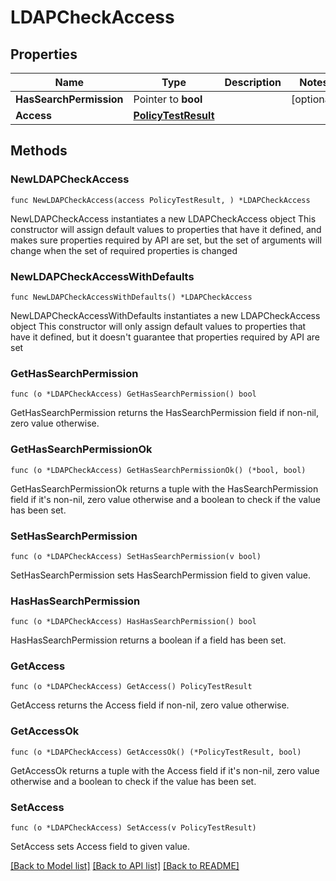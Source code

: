 # LDAPCheckAccess

## Properties

Name | Type | Description | Notes
------------ | ------------- | ------------- | -------------
**HasSearchPermission** | Pointer to **bool** |  | [optional] 
**Access** | [**PolicyTestResult**](PolicyTestResult.md) |  | 

## Methods

### NewLDAPCheckAccess

`func NewLDAPCheckAccess(access PolicyTestResult, ) *LDAPCheckAccess`

NewLDAPCheckAccess instantiates a new LDAPCheckAccess object
This constructor will assign default values to properties that have it defined,
and makes sure properties required by API are set, but the set of arguments
will change when the set of required properties is changed

### NewLDAPCheckAccessWithDefaults

`func NewLDAPCheckAccessWithDefaults() *LDAPCheckAccess`

NewLDAPCheckAccessWithDefaults instantiates a new LDAPCheckAccess object
This constructor will only assign default values to properties that have it defined,
but it doesn't guarantee that properties required by API are set

### GetHasSearchPermission

`func (o *LDAPCheckAccess) GetHasSearchPermission() bool`

GetHasSearchPermission returns the HasSearchPermission field if non-nil, zero value otherwise.

### GetHasSearchPermissionOk

`func (o *LDAPCheckAccess) GetHasSearchPermissionOk() (*bool, bool)`

GetHasSearchPermissionOk returns a tuple with the HasSearchPermission field if it's non-nil, zero value otherwise
and a boolean to check if the value has been set.

### SetHasSearchPermission

`func (o *LDAPCheckAccess) SetHasSearchPermission(v bool)`

SetHasSearchPermission sets HasSearchPermission field to given value.

### HasHasSearchPermission

`func (o *LDAPCheckAccess) HasHasSearchPermission() bool`

HasHasSearchPermission returns a boolean if a field has been set.

### GetAccess

`func (o *LDAPCheckAccess) GetAccess() PolicyTestResult`

GetAccess returns the Access field if non-nil, zero value otherwise.

### GetAccessOk

`func (o *LDAPCheckAccess) GetAccessOk() (*PolicyTestResult, bool)`

GetAccessOk returns a tuple with the Access field if it's non-nil, zero value otherwise
and a boolean to check if the value has been set.

### SetAccess

`func (o *LDAPCheckAccess) SetAccess(v PolicyTestResult)`

SetAccess sets Access field to given value.



[[Back to Model list]](../README.md#documentation-for-models) [[Back to API list]](../README.md#documentation-for-api-endpoints) [[Back to README]](../README.md)


